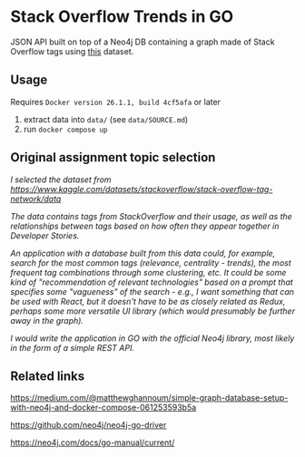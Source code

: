 # Stack Overflow Trends in GO

JSON API built on top of a Neo4j DB containing a graph made of Stack Overflow tags using [this](https://www.kaggle.com/datasets/stackoverflow/stack-overflow-tag-network/data) dataset.

## Usage

Requires `Docker version 26.1.1, build 4cf5afa` or later

1. extract data into `data/` (see `data/SOURCE.md`)
2. run `docker compose up`

## Original assignment topic selection

*I selected the dataset from https://www.kaggle.com/datasets/stackoverflow/stack-overflow-tag-network/data*

*The data contains tags from StackOverflow and their usage, as well as the relationships between tags based on how often they appear together in Developer Stories.*

*An application with a database built from this data could, for example, search for the most common tags (relevance, centrality - trends), the most frequent tag combinations through some clustering, etc. It could be some kind of "recommendation of relevant technologies" based on a prompt that specifies some "vagueness" of the search - e.g., I want something that can be used with React, but it doesn't have to be as closely related as Redux, perhaps some more versatile UI library (which would presumably be further away in the graph).*

*I would write the application in GO with the official Neo4j library, most likely in the form of a simple REST API.*

## Related links

https://medium.com/@matthewghannoum/simple-graph-database-setup-with-neo4j-and-docker-compose-061253593b5a

https://github.com/neo4j/neo4j-go-driver

https://neo4j.com/docs/go-manual/current/
